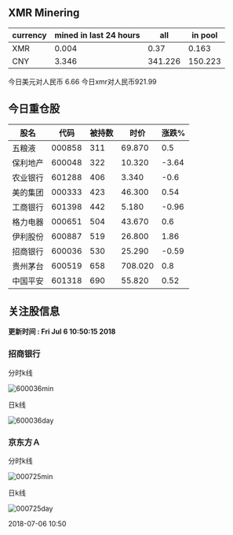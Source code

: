 ## XMR Minering

|currency|mined in last 24 hours|all|in pool|
|---|---|---|---|
|XMR|0.004|0.37|0.163|
|CNY|3.346|341.226|150.223|

今日美元对人民币 6.66	今日xmr对人民币921.99


## 今日重仓股 

|股名|代码|被持数|时价|涨跌%|
|---|---|---|---|---|
|五粮液|000858|311|69.870|0.5|
|保利地产|600048|322|10.320|-3.64|
|农业银行|601288|406|3.340|-0.6|
|美的集团|000333|423|46.300|0.54|
|工商银行|601398|442|5.180|-0.96|
|格力电器|000651|504|43.670|0.6|
|伊利股份|600887|519|26.800|1.86|
|招商银行|600036|530|25.290|-0.59|
|贵州茅台|600519|658|708.020|0.8|
|中国平安|601318|690|55.820|0.52|

## 关注股信息
**更新时间 : Fri Jul  6 10:50:15 2018**
### 招商银行 
分时k线

![600036min](http://image.sinajs.cn/newchart/min/n/sh600036.gif)

日k线

![600036day](http://image.sinajs.cn/newchart/daily/n/sh600036.gif)

### 京东方Ａ 
分时k线

![000725min](http://image.sinajs.cn/newchart/min/n/sz000725.gif)

日k线

![000725day](http://image.sinajs.cn/newchart/daily/n/sz000725.gif)

2018-07-06 10:50
